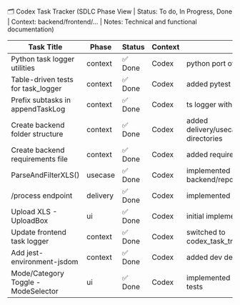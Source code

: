 🗂️ Codex Task Tracker (SDLC Phase View | Status: To do, In Progress, Done | Context: backend/frontend/... | Notes: Technical and functional documentation)


| **Task Title**                    | **Phase**                   | **Status** | **Context** | **Notes** | **Created** | **Updated** |
| --------------------------------- | --------------------------- | ---------- | ----------- | -------------------------------------------------------------- | ---------- | --------- |
| Python task logger utilities | context                   | ✅ Done        | Codex       | python port of go utilities | 2025-07-10 | 2025-07-10 |
| Table-driven tests for task_logger | context                   | ✅ Done        | Codex       | added pytest table-driven tests | 2025-07-10 | 2025-07-10 |
| Prefix subtasks in appendTaskLog | context                   | ✅ Done        | Codex       | ts logger with parentTaskName | 2025-07-10 | 2025-07-10 |
| Create backend folder structure | context                   | ✅ Done        | Codex       | added delivery/usecase/repository directories | 2025-07-10 | 2025-07-10 |
| Create backend requirements file | context                   | ✅ Done        | Codex       | added requirements.txt and docs | 2025-07-10 | 2025-07-10 |
| ParseAndFilterXLS()       | usecase                   | ✅ Done        | Codex       | implemented parser in backend/repository/xls_parser.py | 2025-07-10 | 2025-07-10 |
| /process endpoint         | delivery                  | ✅ Done        | Codex       | implemented FastAPI route | 2025-07-10 | 2025-07-10 |
| Upload XLS - UploadBox    | ui                        | ✅ Done        | Codex       | initial implementation | 2025-07-11 | 2025-07-11 |
| Update frontend task logger | context                   | ✅ Done        | Codex       | switched to codex_task_tracker.md | 2025-07-11 | 2025-07-11 |
| Add jest-environment-jsdom | context                   | ✅ Done        | Codex       | added dev dependency | 2025-07-11 | 2025-07-11 |
| Mode/Category Toggle - ModeSelector | ui                        | ✅ Done        | Codex       | implemented ModeSelector with tests | 2025-07-11 | 2025-07-11 |
